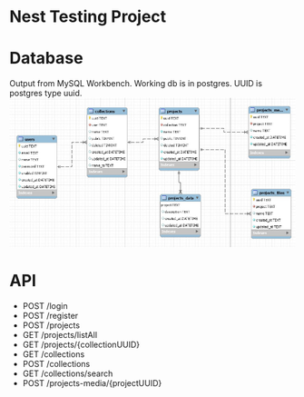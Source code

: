 # Nest Testing Project
# Database
Output from MySQL Workbench. Working db is in postgres. UUID is postgres type uuid.
![alt text](./readme-media/nest-test-db.jpg "Database for testing app")

# API
 * POST /login
 * POST /register
 * POST /projects
 * GET /projects/listAll
 * GET /projects/{collectionUUID}
 * GET /collections
 * POST /collections
 * GET /collections/search 
 * POST /projects-media/{projectUUID}